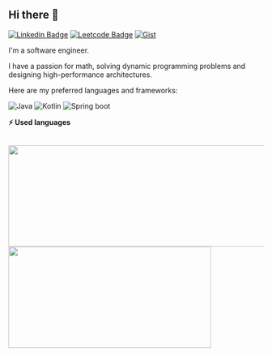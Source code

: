 ## Hi there 👋
[![Linkedin Badge](https://img.shields.io/badge/-LinkedIn-0e76a8?style=flat-square&logo=Linkedin&logoColor=white)](https://www.linkedin.com/in/thai-van-90b0681b2/)
[![Leetcode Badge](https://img.shields.io/badge/-LeetCode-FFA116?style=flat&logo=LeetCode&logoColor=black)](https://leetcode.com/u/garcol/)
[![Gist](https://img.shields.io/badge/My%20Gist-green)](https://gist.github.com/gc-garcol)

I'm a software engineer.

I have a passion for math, solving dynamic programming problems and designing high-performance architectures.

Here are my preferred languages and frameworks:

![Java](https://img.shields.io/badge/Java-ED8B00?style=for-the-badge&logo=java&logoColor=white)
![Kotlin](https://img.shields.io/badge/Kotlin-0095D5?&style=for-the-badge&logo=kotlin&logoColor=white)
![Spring boot](https://camo.githubusercontent.com/75a98a8a16f937436b720e66b95918e979af503c9ce5304a87f8544a6ce585ab/68747470733a2f2f696d672e736869656c64732e696f2f62616467652f737072696e67626f6f742d2532333644423333462e7376673f7374796c653d666f722d7468652d6261646765266c6f676f3d737072696e67626f6f74266c6f676f436f6c6f723d7768697465)

<!--
https://github.com/iampavangandhi/iampavangandhi

**gc-garcol/gc-garcol** is a ✨ _special_ ✨ repository because its `README.md` (this file) appears on your GitHub profile.

Here are some ideas to get you started:

- 🔭 I’m currently working on ...
- 🌱 I’m currently learning ...
- 👯 I’m looking to collaborate on ...
- 🤔 I’m looking for help with ...
- 💬 Ask me about ...
- 📫 How to reach me: ...
- 😄 Pronouns: ...
- ⚡ Fun fact: ...

<details>
  <summary><b>⚡ Used languages</b></summary>

  <br />
  <img height="180em" src="https://github-readme-stats.vercel.app/api?username=gc-garcol&show_icons=true&hide_border=true&&count_private=true&include_all_commits=true" />
  <img height="180em" src="https://github-readme-stats.vercel.app/api/top-langs/?username=gc-garcol&exclude_repo=KNN-Image-Classification&show_icons=true&hide_border=true&layout=compact&langs_count=8"/>
</details>
-->

<b>⚡ Used languages</b>
<br />
<br />

<div align = "start">
  <img width="600" height="200" src="https://github-readme-stats.vercel.app/api?username=gc-garcol&show_icons=true&theme=vision-friendly-dark">
  <img width="400" height="200" src="https://github-readme-stats.vercel.app/api/top-langs/?username=gc-garcol&size_weight=0.0005&count_weight=0.3&layout=compact&theme=vision-friendly-dark">
</div>

<br />
<img src="https://komarev.com/ghpvc/?username=gc-garcol&style=for-the-badge&color=orange" alt=""/>
